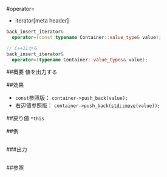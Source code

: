 #operator=
* iterator[meta header]

```cpp
back_insert_iterator&
  operator=(const typename Container::value_type& value);

// C++11から
back_insert_iterator&
  operator=(typename Container::value_type&& value);
```

##概要
値を出力する


##効果
- `const`参照版： `container->push_back(value);`
- 右辺値参照版： `container->push_back(`[`std::move`](/reference/utility/move.md)`(value));`


##戻り値
`*this`

##例
```cpp
```

###出力
```
```

##参照
